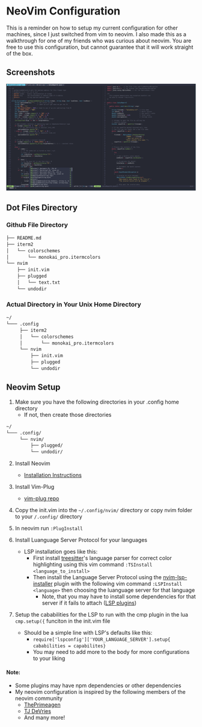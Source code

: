 # NeoVim Configuration
This is a reminder on how to setup my current configuration for other machines, since I just switched from vim to neovim. I also made this as a walkthrough for
one of my friends who was curious about neovim.
You are free to use this configuration, but cannot guarantee that it will work straight of the box.
## Screenshots
![Neovim Configuration](https://github.com/AmielCyber/MacDotFiles/blob/main/screenShots/neovimConfigScreen.png)
## Dot Files Directory
### Github File Directory
```bash
├── README.md
├── iterm2
│   └── colorschemes
│       └── monokai_pro.itermcolors
└── nvim
    ├── init.vim
    ├── plugged
    │   └── text.txt
    └── undodir
```
### Actual Directory in Your Unix Home Directory
```bash
~/
└─── .config
     ├── iterm2
     │   └── colorschemes
     │       └── monokai_pro.itermcolors
     └── nvim
         ├── init.vim
         ├── plugged
         └── undodir 
```
## Neovim Setup
1. Make sure you have the following directories in your .config home directory
    * If not, then create those directories
```bash 
~/
└─── .config/
     └── nvim/
         ├── plugged/
         └── undodir/ 
```
2. Install Neovim
    * [Installation Instructions](https://github.com/neovim/neovim/wiki/Installing-Neovim)

3. Install Vim-Plug
    * [vim-plug repo](https://github.com/junegunn/vim-plug)
4. Copy the init.vim into the `~/.config/nvim/` directory or copy nvim folder to your `/.config/` directory
5. In neovim run `:PlugInstall`
6. Install Luanguage Server Protocol for your languages 
    * LSP installation goes like this:
        * First install [treesitter](https://github.com/nvim-treesitter/nvim-treesitter)'s language parser for correct 
        color highlighting using this vim command `:TSInstall <language_to_install>` 
        * Then install the Language Server Protocol using the [nvim-lsp-installer](https://github.com/williamboman/nvim-lsp-installer)
        plugin with the following vim command `:LSPInstall <language>` then choosing the luanguage server for that language 
            * Note, that you may have to install some dependencies for that server if it fails to attach ([LSP plugins](https://github.com/neovim/nvim-lspconfig/wiki/Language-specific-plugins))
7. Setup the cababilities for the LSP to run with the cmp plugin in the lua `cmp.setup({` funciton in the init.vim file 
    * Should be a simple line with LSP's defaults like this: 
        * `require['lspconfig']['YOUR_LANGUAGE_SERVER'].setup{ cababilities = capabilites}`
        * You may need to add more to the body for more configurations to your liking
#### Note:
* Some plugins may have npm dependencies or other dependencies
* My neovim configuration is inspired by the following members of the neovim community
    * [ThePrimeagen](https://github.com/ThePrimeagen)
    * [TJ DeVries](https://github.com/tjdevries)
    * And many more!

